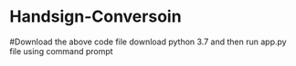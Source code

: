 # Handsign-Conversoin

#Download the above code file download python 3.7 and then run app.py file using command prompt
